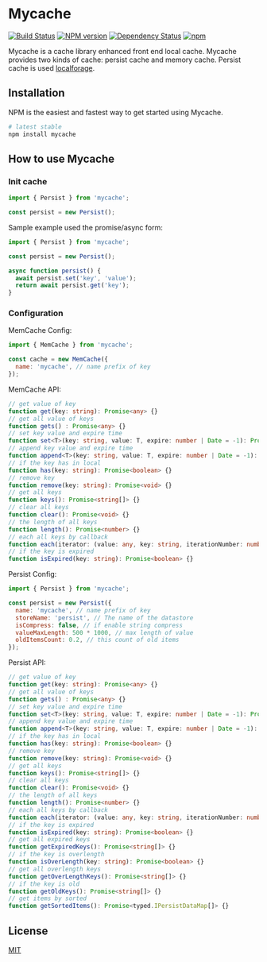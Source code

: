 # Mycache

[![Build Status](https://travis-ci.org/arcthur/mycache.svg?branch=master)](http://travis-ci.org/arcthur/mycache)
[![NPM version](https://badge.fury.io/js/mycache.svg)](http://badge.fury.io/js/mycache)
[![Dependency Status](https://img.shields.io/david/arcthur/mycache.svg)](https://david-dm.org/arcthur/mycache)
[![npm](https://img.shields.io/npm/dm/mycache.svg?maxAge=2592000)](https://npmcharts.com/compare/mycache?minimal=true)

Mycache is a cache library enhanced front end local cache. Mycache provides two kinds of cache: persist cache and memory cache. Persist cache is used [localforage](https://github.com/localForage/localForage).

## Installation
NPM is the easiest and fastest way to get started using Mycache.

```bash
# latest stable
npm install mycache
```

## How to use Mycache
### Init cache

```js
import { Persist } from 'mycache';

const persist = new Persist();
```

Sample example used the promise/async form:

```js
import { Persist } from 'mycache';

const persist = new Persist();

async function persist() {
  await persist.set('key', 'value');
  return await persist.get('key');
}
```

### Configuration

MemCache Config:

```js
import { MemCache } from 'mycache';

const cache = new MemCache({
  name: 'mycache', // name prefix of key
});
```

MemCache API:

```ts
// get value of key
function get(key: string): Promise<any> {}
// get all value of keys
function gets() : Promise<any> {}
// set key value and expire time
function set<T>(key: string, value: T, expire: number | Date = -1): Promise<T> {}
// append key value and expire time
function append<T>(key: string, value: T, expire: number | Date = -1): Promise<T> {}
// if the key has in local
function has(key: string): Promise<boolean> {}
// remove key
function remove(key: string): Promise<void> {}
// get all keys
function keys(): Promise<string[]> {}
// clear all keys
function clear(): Promise<void> {}
// the length of all keys
function length(): Promise<number> {}
// each all keys by callback
function each(iterator: (value: any, key: string, iterationNumber: number) => void): Promise<boolean> {}
// if the key is expired
function isExpired(key: string): Promise<boolean> {}
```

Persist Config:

```js
import { Persist } from 'mycache';

const persist = new Persist({
  name: 'mycache', // name prefix of key
  storeName: 'persist', // The name of the datastore
  isCompress: false, // if enable string compress
  valueMaxLength: 500 * 1000, // max length of value
  oldItemsCount: 0.2, // this count of old items
});
```

Persist API:

```ts
// get value of key
function get(key: string): Promise<any> {}
// get all value of keys
function gets() : Promise<any> {}
// set key value and expire time
function set<T>(key: string, value: T, expire: number | Date = -1): Promise<T> {}
// append key value and expire time
function append<T>(key: string, value: T, expire: number | Date = -1): Promise<T> {}
// if the key has in local
function has(key: string): Promise<boolean> {}
// remove key
function remove(key: string): Promise<void> {}
// get all keys
function keys(): Promise<string[]> {}
// clear all keys
function clear(): Promise<void> {}
// the length of all keys
function length(): Promise<number> {}
// each all keys by callback
function each(iterator: (value: any, key: string, iterationNumber: number) => void): Promise<boolean> {}
// if the key is expired
function isExpired(key: string): Promise<boolean> {}
// get all expired keys
function getExpiredKeys(): Promise<string[]> {}
// if the key is overlength
function isOverLength(key: string): Promise<boolean> {}
// get all overlength keys
function getOverLengthKeys(): Promise<string[]> {}
// if the key is old
function getOldKeys(): Promise<string[]> {}
// get items by sorted
function getSortedItems(): Promise<typed.IPersistDataMap[]> {}
```

## License
[MIT](http://opensource.org/licenses/MIT)